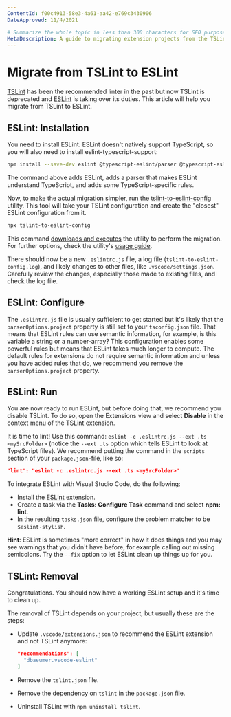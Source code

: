 ```yaml
---
ContentId: f00c4913-58e3-4a61-aa42-e769c3430906
DateApproved: 11/4/2021

# Summarize the whole topic in less than 300 characters for SEO purpose
MetaDescription: A guide to migrating extension projects from the TSLint linter to ESLint.
---
```

# Migrate from TSLint to ESLint

[TSLint](https://palantir.github.io/tslint/) has been the recommended linter in the past but now TSLint is deprecated and [ESLint](https://eslint.org/) is taking over its duties. This article will help you migrate from TSLint to ESLint.

## ESLint: Installation

You need to install ESLint. ESLint doesn't natively support TypeScript, so you will also need to install eslint-typescript-support:

```bash
npm install --save-dev eslint @typescript-eslint/parser @typescript-eslint/eslint-plugin
```

The command above adds ESLint, adds a parser that makes ESLint understand TypeScript, and adds some TypeScript-specific rules.

Now, to make the actual migration simpler, run the [tslint-to-eslint-config](https://github.com/typescript-eslint/tslint-to-eslint-config) utility. This tool will take your TSLint configuration and create the "closest" ESLint configuration from it.

```bash
npx tslint-to-eslint-config
```

This command [downloads and executes](https://www.npmjs.com/package/npx) the utility to perform the migration. For further options, check the utility's [usage guide](https://github.com/typescript-eslint/tslint-to-eslint-config#usage).

There should now be a new `.eslintrc.js` file, a log file (`tslint-to-eslint-config.log`), and likely changes to other files, like `.vscode/settings.json`. Carefully review the changes, especially those made to existing files, and check the log file.

## ESLint: Configure

The `.eslintrc.js` file is usually sufficient to get started but it's likely that the `parserOptions.project` property is still set to your `tsconfig.json` file. That means that ESLint rules can use semantic information, for example, is this variable a string or a number-array? This configuration enables some powerful rules but means that ESLint takes much longer to compute. The default rules for extensions do not require semantic information and unless you have added rules that do, we recommend you remove the `parserOptions.project` property.

## ESLint: Run

You are now ready to run ESLint, but before doing that, we recommend you disable TSLint. To do so, open the Extensions view and select **Disable** in the context menu of the TSLint extension.

It is time to lint! Use this command: `eslint -c .eslintrc.js --ext .ts <mySrcFolder>` (notice the `--ext .ts` option which tells ESLint to look at TypeScript files). We recommend putting the command in the `scripts` section of your `package.json`-file, like so:

```json
"lint": "eslint -c .eslintrc.js --ext .ts <mySrcFolder>"
```

To integrate ESLint with Visual Studio Code, do the following:

* Install the [ESLint](https://marketplace.visualstudio.com/items?itemName=dbaeumer.vscode-eslint) extension.
* Create a task via the **Tasks: Configure Task** command and select **npm: lint**.
* In the resulting `tasks.json` file, configure the problem matcher to be `$eslint-stylish`.

**Hint**: ESLint is sometimes "more correct" in how it does things and you may see warnings that you didn't have before, for example calling out missing semicolons. Try the `--fix` option to let ESLint clean up things up for you.

## TSLint: Removal

Congratulations. You should now have a working ESLint setup and it's time to clean up.

The removal of TSLint depends on your project, but usually these are the steps:

* Update `.vscode/extensions.json` to recommend the ESLint extension and not TSLint anymore:

  ```json
  "recommendations": [
    "dbaeumer.vscode-eslint"
  ]
  ```

* Remove the `tslint.json` file.
* Remove the dependency on `tslint` in the `package.json` file.
* Uninstall TSLint with `npm uninstall tslint`.
